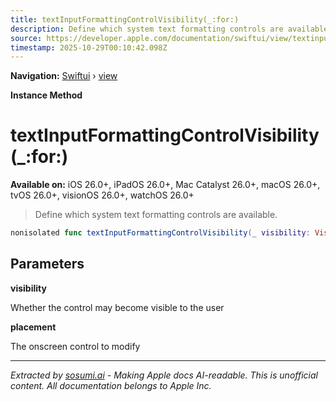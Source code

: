 ```yaml
---
title: textInputFormattingControlVisibility(_:for:)
description: Define which system text formatting controls are available.
source: https://developer.apple.com/documentation/swiftui/view/textinputformattingcontrolvisibility(_:for:)
timestamp: 2025-10-29T00:10:42.098Z
---
```


**Navigation:** [Swiftui](/documentation/swiftui) › [view](/documentation/swiftui/view)

**Instance Method**

# textInputFormattingControlVisibility(_:for:)

**Available on:** iOS 26.0+, iPadOS 26.0+, Mac Catalyst 26.0+, macOS 26.0+, tvOS 26.0+, visionOS 26.0+, watchOS 26.0+

> Define which system text formatting controls are available.

```swift
nonisolated func textInputFormattingControlVisibility(_ visibility: Visibility, for placement: TextInputFormattingControlPlacement.Set) -> some View
```

## Parameters

**visibility**

Whether the control may become visible to the user



**placement**

The onscreen control to modify

---

*Extracted by [sosumi.ai](https://sosumi.ai) - Making Apple docs AI-readable.*
*This is unofficial content. All documentation belongs to Apple Inc.*
